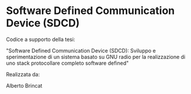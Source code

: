 Software Defined Communication Device (SDCD)
=============================================

Codice a supporto della tesi:

"Software Defined Communication Device (SDCD): Sviluppo e sperimentazione di un sistema basato su GNU radio per la realizzazione di uno stack protocollare completo software defined"

Realizzata da:

Alberto Brincat